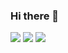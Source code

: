 ### Hi there 👋

<!--
**hdaisywd/hdaisywd** is a ✨ _special_ ✨ repository because its `README.md` (this file) appears on your GitHub profile.

Here are some ideas to get you started:

- 🔭 I’m currently working on ...
- 🌱 I’m currently learning ...
- 👯 I’m looking to collaborate on ...
- 🤔 I’m looking for help with ...
- 💬 Ask me about ...
- 📫 How to reach me: ...
- 😄 Pronouns: ...
- ⚡ Fun fact: ...
-->

<a href="https://hdaisywd.github.io/" target="_blank"><img src="https://img.shields.io/badge/MyBlog-f5f5dc?style=for-the-badge&logo=githubpages&logoColor=222222"/></a>
<a href="https://www.instagram.com/dahhongee/" target="_blank"><img src="https://img.shields.io/badge/Instagram-f5f5dc?style=for-the-badge&logo=f5f5dc&logoColor=E4405F"/></a>
<a href="https://www.linkedin.com/in/dahee-hong-75b37b259/" target="_blank"><img src="https://img.shields.io/badge/LinkedIn-f5f5dc?style=for-the-badge&logo=linkedin&logoColor=#0A66C2"/></a>
